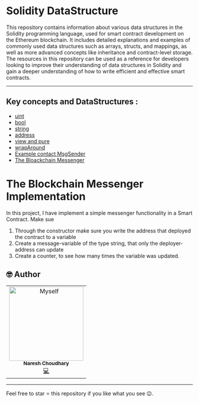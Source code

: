 # Solidity DataStructure

This repository contains information about various data structures in the Solidity programming language, used for smart contract development on the Ethereum blockchain. It includes detailed explanations and examples of commonly used data structures such as arrays, structs, and mappings, as well as more advanced concepts like inheritance and contract-level storage. The resources in this repository can be used as a reference for developers looking to improve their understanding of data structures in Solidity and gain a deeper understanding of how to write efficient and effective smart contracts.

---

## Key concepts and DataStructures :

- [uint](/default_workspace/contracts/ExampleUint.sol)
- [bool](/default_workspace/contracts/ExampleBool.sol)
- [string](/default_workspace/contracts/ExampleString.sol)
- [address](/default_workspace/contracts/ExampleAddress.sol)
- [view and pure](/default_workspace/contracts/ExampleViewPure.sol)
- [wrapAround](/default_workspace/contracts/ExampleWrapAround.sol)
- [Example contact MsgSender](/default_workspace/contracts/ExampleMsgSender.sol)
- [The Bloackchain Messenger](/default_workspace/contracts/TheBlockchainMessenger.sol)

# The Blockchain Messenger Implementation

In this project, I have implement a simple messenger functionality in a Smart Contract. Make sue

1. Through the constructor make sure you write the address that deployed the contract to a variable
2. Create a message-variable of the type string, that only the deployer-address can update
3. Create a counter, to see how many times the variable was updated.


## 🤓 Author 
<table>
  <tr>
  <td align="center"><a href="https://github.com/n-dcool"><img src="https://i.ibb.co/nR1k4dZ/Myself-with-indian-flag.jpg" width="200px" alt="Myself"/><br /><sub><b>Naresh Choudhary</b></sub></a><br /><a href="https://github.com/n-dcool" title="Code">💻</a></td>
  </tr>
</table>

***
Feel free to star ⭐ this repository if you like what you see 😉.

